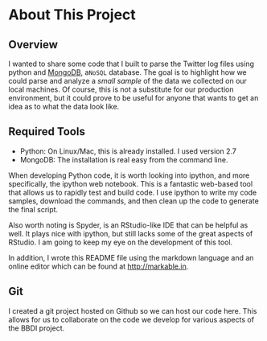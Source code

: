 # About This Project



## Overview
I wanted to share some code that I built to parse the Twitter log files using python and [MongoDB](http://www.mongodb.org/), a`NoSQL` database.  The goal is to highlight how we could parse and analyze a _small sample_ of the data we collected on our local machines.  Of course, this is not a substitute for our production environment, but it could prove to be useful for anyone that wants to get an idea as to what the data look like.

## Required Tools
- Python: On Linux/Mac, this is already installed.  I used version 2.7
- MongoDB:  The installation is real easy from the command line.


When developing Python code, it is worth looking into ipython, and more specifically, the ipython web notebook.  This is a fantastic web-based tool that allows us to rapidly test and build code.  I use ipython to write my code samples, download the commands, and then clean up the code to generate the final script. 

Also worth noting is Spyder, is an RStudio-like IDE that can be helpful as well.  It plays nice with ipython, but still lacks some of the great aspects of RStudio.  I am going to keep my eye on the development of this tool.

In addition, I wrote this README file using the markdown language and an online editor which can be found at <http://markable.in>.


## Git
I created a git project hosted on Github so we can host our code here.  This allows for us to collaborate on the code we develop for various aspects of the BBDI project.
